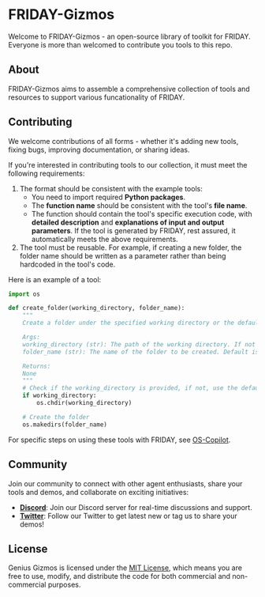 # FRIDAY-Gizmos

Welcome to FRIDAY-Gizmos - an open-source library of toolkit for FRIDAY. Everyone is more than welcomed to contribute you tools to this repo. 

## About

FRIDAY-Gizmos aims to assemble a comprehensive collection of tools and resources to support various funcationality of FRIDAY. 

<!-- ## Getting Started

To get started with FRIDAY-Gizmos, simply clone the repository and explore the available tools. You can also contribute your own tools or improvements by following our contribution guidelines. -->

## Contributing

We welcome contributions of all forms - whether it's adding new tools, fixing bugs, improving documentation, or sharing ideas.

If you're interested in contributing tools to our collection, it must meet the following requirements:
 <!-- please check out our [contribution guidelines](CONTRIBUTING.md) for more information. -->
1. The format should be consistent with the example tools:
    - You need to import required **Python packages**.
    - The **function name** should be consistent with the tool's **file name**.
    - The function should contain the tool's specific execution code, with **detailed description** and **explanations of input and output parameters**.
If the tool is generated by FRIDAY, rest assured, it automatically meets the above requirements.
2. The tool must be reusable. For example, if creating a new folder, the folder name should be written as a parameter rather than being hardcoded in the tool's code.

Here is an example of a tool:
```python
import os

def create_folder(working_directory, folder_name):
    """
    Create a folder under the specified working directory or the default working directory.

    Args:
    working_directory (str): The path of the working directory. If not provided, the default working directory will be used.
    folder_name (str): The name of the folder to be created. Default is 'myfold'.

    Returns:
    None
    """
    # Check if the working_directory is provided, if not, use the default working directory
    if working_directory:
        os.chdir(working_directory)

    # Create the folder
    os.makedirs(folder_name)
```
For specific steps on using these tools with FRIDAY, see [OS-Copilot](https://github.com/OS-Copilot/OS-Copilot).

## Community

Join our community to connect with other agent enthusiasts, share your tools and demos, and collaborate on exciting initiatives:
- **[Discord](https://discord.com/invite/rXS2XbgfaD)**: Join our Discord server for real-time discussions and support.
- **[Twitter](https://twitter.com/oscopilot)**: Follow our Twitter to get latest new or tag us to share your demos!

## License

Genius Gizmos is licensed under the [MIT License](LICENSE), which means you are free to use, modify, and distribute the code for both commercial and non-commercial purposes.

